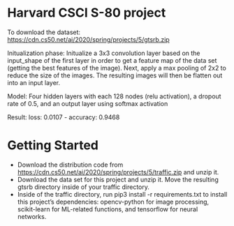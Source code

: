 # Harvard CSCI S-80 project

To download the dataset:
https://cdn.cs50.net/ai/2020/spring/projects/5/gtsrb.zip 

Initualization phase:
Initualize a 3x3 convolution layer based on the input_shape of the first layer in order to get a feature map of the data set (getting the best features of the image). Next, apply a max pooling of 2x2 to reduce the size of the images. The resulting images will then be flatten out into an input layer.

Model:
Four hidden layers with each 128 nodes (relu activation), a dropout rate of 0.5, and an output layer using softmax activation

Result: loss: 0.0107 - accuracy: 0.9468

# Getting Started
* Download the distribution code from https://cdn.cs50.net/ai/2020/spring/projects/5/traffic.zip and unzip it.
* Download the data set for this project and unzip it. Move the resulting gtsrb directory inside of your traffic directory.
* Inside of the traffic directory, run pip3 install -r requirements.txt to install this project’s dependencies: opencv-python for image processing, scikit-learn for ML-related functions, and tensorflow for neural networks.


